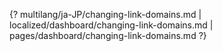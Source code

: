 {? multilang/ja-JP/changing-link-domains.md | localized/dashboard/changing-link-domains.md | pages/dashboard/changing-link-domains.md ?}
